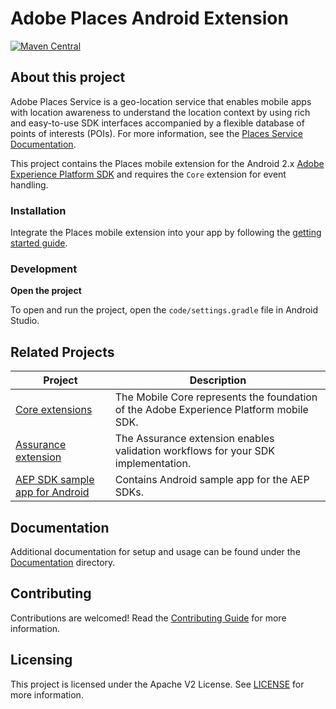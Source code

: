 # Adobe Places Android Extension

[![Maven Central](https://img.shields.io/maven-central/v/com.adobe.marketing.mobile/places.svg?logo=android&logoColor=white&label=places)](https://mvnrepository.com/artifact/com.adobe.marketing.mobile/places)

## About this project

Adobe Places Service is a geo-location service that enables mobile apps with location awareness to understand the location context by using rich and easy-to-use SDK interfaces accompanied by a flexible database of points of interests (POIs). For more information, see the [Places Service Documentation](https://experienceleague.adobe.com/docs/places/using/home.html).

This project contains the Places mobile extension for the Android 2.x [Adobe Experience Platform SDK](https://developer.adobe.com/client-sdks) and requires the `Core` extension for event handling.

### Installation

Integrate the Places mobile extension into your app by following the [getting started guide](Documentation/getting-started.md).

### Development

**Open the project**

To open and run the project, open the `code/settings.gradle` file in Android Studio.

## Related Projects

| Project                                                                              | Description                                                                                          |
| ------------------------------------------------------------------------------------ | ---------------------------------------------------------------------------------------------------- |
| [Core extensions](https://github.com/adobe/aepsdk-core-android)                      | The Mobile Core represents the foundation of the Adobe Experience Platform mobile SDK.               |
| [Assurance extension](https://github.com/adobe/aepsdk-assurance-android)             | The Assurance extension enables validation workflows for your SDK implementation.                    |
| [AEP SDK sample app for Android](https://github.com/adobe/aepsdk-sample-app-android) | Contains Android sample app for the AEP SDKs.                                                        |

## Documentation

Additional documentation for setup and usage can be found under the [Documentation](Documentation) directory.

## Contributing

Contributions are welcomed! Read the [Contributing Guide](./.github/CONTRIBUTING.md) for more information.

## Licensing

This project is licensed under the Apache V2 License. See [LICENSE](LICENSE) for more information.
